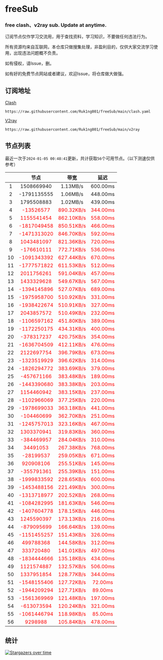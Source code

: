 # freeSub
### free clash、v2ray sub. Update at anytime.

订阅节点仅作学习交流用，用于查找资料，学习知识，不要做任何违法行为。

所有资源均来自互联网，本仓库只做搜集处理，非盈利目的，仅供大家交流学习使用，出现违法问题概不负责。

如有侵权，请Issue，删。

如有好的免费节点网站或者建议，欢迎Issue，将仓库做大做强。

## 订阅地址
[Clash](https://raw.githubusercontent.com/Ruk1ng001/freeSub/main/clash.yaml)
```
https://raw.githubusercontent.com/Ruk1ng001/freeSub/main/clash.yaml
```
[V2ray](https://raw.githubusercontent.com/Ruk1ng001/freeSub/main/v2ray)
```
https://raw.githubusercontent.com/Ruk1ng001/freeSub/main/v2ray
```

## 节点列表

最近一次于`2024-01-05 00:48:41`更新，共计获取`56`个可用节点。（以下测速仅供参考）

|  | 节点 | 带宽 | 延迟 |
|:-:|:--:|:--:|:--:|
 | 1 | 1508669940 | 1.13MB/s | 600.00ms |
 | 2 | -1791135555 | 1.06MB/s | 448.00ms |
 | 3 | 1795508883 | 1.02MB/s | 439.00ms |
 | 4 | <font color=red>-13526577</font> | <font color=red>890.32KB/s</font> | <font color=red>344.00ms</font> |
 | 5 | <font color=red>1155541454</font> | <font color=red>862.10KB/s</font> | <font color=red>558.00ms</font> |
 | 6 | <font color=red>-1817049458</font> | <font color=red>850.51KB/s</font> | <font color=red>466.00ms</font> |
 | 7 | <font color=red>-1471313020</font> | <font color=red>846.70KB/s</font> | <font color=red>592.00ms</font> |
 | 8 | <font color=red>1043481097</font> | <font color=red>821.36KB/s</font> | <font color=red>720.00ms</font> |
 | 9 | <font color=red>-176610111</font> | <font color=red>772.71KB/s</font> | <font color=red>536.00ms</font> |
 | 10 | <font color=red>-1091343392</font> | <font color=red>627.44KB/s</font> | <font color=red>670.00ms</font> |
 | 11 | <font color=red>-1777571822</font> | <font color=red>611.53KB/s</font> | <font color=red>512.00ms</font> |
 | 12 | <font color=red>2011756261</font> | <font color=red>591.04KB/s</font> | <font color=red>457.00ms</font> |
 | 13 | <font color=red>1433329628</font> | <font color=red>549.67KB/s</font> | <font color=red>567.00ms</font> |
 | 14 | <font color=red>-1394145896</font> | <font color=red>527.07KB/s</font> | <font color=red>689.00ms</font> |
 | 15 | <font color=red>-1975958700</font> | <font color=red>510.92KB/s</font> | <font color=red>331.00ms</font> |
 | 16 | <font color=red>-1938422674</font> | <font color=red>510.91KB/s</font> | <font color=red>327.00ms</font> |
 | 17 | <font color=red>2043857572</font> | <font color=red>510.49KB/s</font> | <font color=red>232.00ms</font> |
 | 18 | <font color=red>-1106597162</font> | <font color=red>451.80KB/s</font> | <font color=red>389.00ms</font> |
 | 19 | <font color=red>-1172250175</font> | <font color=red>434.31KB/s</font> | <font color=red>400.00ms</font> |
 | 20 | <font color=red>-378317237</font> | <font color=red>420.75KB/s</font> | <font color=red>354.00ms</font> |
 | 21 | <font color=red>-1636704509</font> | <font color=red>412.11KB/s</font> | <font color=red>476.00ms</font> |
 | 22 | <font color=red>2122697754</font> | <font color=red>396.79KB/s</font> | <font color=red>673.00ms</font> |
 | 23 | <font color=red>-1323519929</font> | <font color=red>396.62KB/s</font> | <font color=red>314.00ms</font> |
 | 24 | <font color=red>-1826294772</font> | <font color=red>383.69KB/s</font> | <font color=red>379.00ms</font> |
 | 25 | <font color=red>-457671166</font> | <font color=red>383.48KB/s</font> | <font color=red>189.00ms</font> |
 | 26 | <font color=red>-1443390680</font> | <font color=red>383.38KB/s</font> | <font color=red>203.00ms</font> |
 | 27 | <font color=red>1154460942</font> | <font color=red>383.15KB/s</font> | <font color=red>237.00ms</font> |
 | 28 | <font color=red>-1102966069</font> | <font color=red>377.25KB/s</font> | <font color=red>220.00ms</font> |
 | 29 | <font color=red>-1978699033</font> | <font color=red>363.18KB/s</font> | <font color=red>441.00ms</font> |
 | 30 | <font color=red>-104460699</font> | <font color=red>362.70KB/s</font> | <font color=red>251.00ms</font> |
 | 31 | <font color=red>-1245757013</font> | <font color=red>323.16KB/s</font> | <font color=red>467.00ms</font> |
 | 32 | <font color=red>1303370941</font> | <font color=red>319.83KB/s</font> | <font color=red>360.00ms</font> |
 | 33 | <font color=red>-384469957</font> | <font color=red>284.04KB/s</font> | <font color=red>310.00ms</font> |
 | 34 | <font color=red>34491053</font> | <font color=red>267.38KB/s</font> | <font color=red>768.00ms</font> |
 | 35 | <font color=red>-28199537</font> | <font color=red>259.05KB/s</font> | <font color=red>671.00ms</font> |
 | 36 | <font color=red>920908106</font> | <font color=red>255.51KB/s</font> | <font color=red>145.00ms</font> |
 | 37 | <font color=red>-355791361</font> | <font color=red>255.39KB/s</font> | <font color=red>151.00ms</font> |
 | 38 | <font color=red>-1999833592</font> | <font color=red>228.65KB/s</font> | <font color=red>600.00ms</font> |
 | 39 | <font color=red>-1453488156</font> | <font color=red>221.49KB/s</font> | <font color=red>300.00ms</font> |
 | 40 | <font color=red>-1313718977</font> | <font color=red>202.52KB/s</font> | <font color=red>268.00ms</font> |
 | 41 | <font color=red>-1084282995</font> | <font color=red>181.63KB/s</font> | <font color=red>546.00ms</font> |
 | 42 | <font color=red>-1407604778</font> | <font color=red>178.15KB/s</font> | <font color=red>446.00ms</font> |
 | 43 | <font color=red>1245590397</font> | <font color=red>173.13KB/s</font> | <font color=red>216.00ms</font> |
 | 44 | <font color=red>-879095699</font> | <font color=red>166.64KB/s</font> | <font color=red>139.00ms</font> |
 | 45 | <font color=red>-1151455257</font> | <font color=red>151.43KB/s</font> | <font color=red>326.00ms</font> |
 | 46 | <font color=red>499788368</font> | <font color=red>144.58KB/s</font> | <font color=red>312.00ms</font> |
 | 47 | <font color=red>333720480</font> | <font color=red>141.01KB/s</font> | <font color=red>497.00ms</font> |
 | 48 | <font color=red>-1834444666</font> | <font color=red>135.18KB/s</font> | <font color=red>434.00ms</font> |
 | 49 | <font color=red>1121574887</font> | <font color=red>132.57KB/s</font> | <font color=red>506.00ms</font> |
 | 50 | <font color=red>1337951854</font> | <font color=red>128.77KB/s</font> | <font color=red>344.00ms</font> |
 | 51 | <font color=red>-1548155406</font> | <font color=red>127.72KB/s</font> | <font color=red>72.00ms</font> |
 | 52 | <font color=red>-1944209294</font> | <font color=red>127.71KB/s</font> | <font color=red>89.00ms</font> |
 | 53 | <font color=red>-1561369969</font> | <font color=red>121.48KB/s</font> | <font color=red>197.00ms</font> |
 | 54 | <font color=red>-613073594</font> | <font color=red>120.24KB/s</font> | <font color=red>321.00ms</font> |
 | 55 | <font color=red>-1061446794</font> | <font color=red>118.98KB/s</font> | <font color=red>85.00ms</font> |
 | 56 | <font color=red>9298988</font> | <font color=red>105.84KB/s</font> | <font color=red>478.00ms</font> |


## 统计

[![Stargazers over time](https://starchart.cc/Ruk1ng001/freeSub.svg)](https://starchart.cc/Ruk1ng001/freeSub)